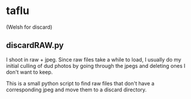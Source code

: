 # taflu
(Welsh for discard)

## discardRAW.py
I shoot in raw + jpeg. Since raw files take a while to load, I usually do my initial  culling of dud photos by going through the jpegs and deleting ones I don't want to keep.

This is a small python script to find raw files that don't have a corresponding jpeg and move them to a discard directory.